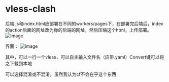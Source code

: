 # vless-clash
后端.js和index.html应部署在不同的workers/pages下，在部署完后端后，index的action后面的网址改为你的后端的网址，然后压缩这个html，上传部署。
![image](https://github.com/user-attachments/assets/a078d95c-ef62-41c2-9d0c-631ab931682d)

界面：
![image](https://github.com/user-attachments/assets/38c9f7a9-6346-467d-8208-24684ea37a64)


其中，可以一行一个vless，可以自主输入文件名（应带.yaml）Convert键可以将之下载到本地

可以选择混淆或不混淆，虽然我认为cf不会在乎这个东西
